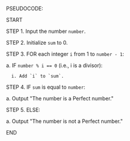 PSEUDOCODE: 


START

STEP 1. Input the number `number`.

STEP 2. Initialize `sum` to 0.

STEP 3. FOR each integer `i` from 1 to `number - 1`:

   a. IF `number % i == 0` (i.e., i is a divisor):
   
      i. Add `i` to `sum`.
      
STEP 4. IF `sum` is equal to `number`:

   a. Output "The number is a Perfect number."
   
 STEP 5. ELSE:
 
   a. Output "The number is not a Perfect number."
   

END
